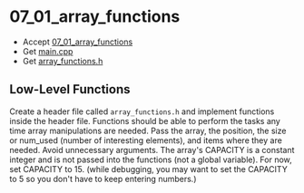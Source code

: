 # 07_01_array_functions

- Accept [07_01_array_functions](https://classroom.github.com/a/6Wp7klhw)
- Get [main.cpp](main.cpp)
- Get [array_functions.h](array_functions.h)


## Low-Level Functions

Create a header file called `array_functions.h` and implement functions inside the header file. Functions should be able to perform the tasks any time array manipulations are needed. Pass the array, the position, the size or num_used (number of interesting elements), and items where they are needed. Avoid unnecessary arguments. The array's CAPACITY is a constant integer and is not passed into the functions (not a global variable). For now, set CAPACITY to 15. (while debugging, you may want to set the CAPACITY to 5 so you don't have to keep entering numbers.)
